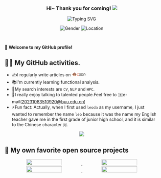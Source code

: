 <!-- <link rel="stylesheet" href="style.css">

<style>
  :root {
    --repo-container-style: "flex: 1 1 48%; max-width: calc(50% - 20px); margin-bottom: 20px;";
    --github-stat-style: "display: flex; align-items: center; width: auto; margin-left: 3rem; margin-right: 3rem;";
    --github-stat-img-style: "display: block; min-height: 20rem; max-height: 25rem; height: auto; width: auto; border-radius: 8px; margin-right: 1rem; margin-bottom: 2rem;";
  }
</style> -->

<h3 align="center">
    Hi~ Thank you for coming!
    <img src="./imgs/hands.webp" width="25px">
</h3>

<p align="center">
    <img src="https://readme-typing-svg.herokuapp.com?color=e65e2a&width=450&height=45&lines=Studying+in+Beijing+and+Living+in+Beijing;Researcher;Always+learning+new+things" alt="Typing SVG" onerror="this.onerror=null; this.src='./imgs/error.png';">
</p> 

<p align="center">
    <img src="https://img.shields.io/badge/gender-%F0%9F%A4%B5 gentleman-critical" alt="Gender" onerror="this.onerror=null; this.src='./imgs/error.png';">
    <img src="https://img.shields.io/static/v1?label=Location&message=China&color=7BB32E&logo=audacity" alt="Location" onerror="this.onerror=null; this.src='./imgs/error.png';">
</p>



<br/>

🎉 **Welcome to my GitHub profile!**

## 👨‍💻 My GitHub activities.
- ✍️I regularly write articles on <a href="https://blog.csdn.net/buuliuda?type=blog"><img src="./imgs/csdn.png" height="13px" alt="CSDN"/></a>
- 📚I'm currently learning functional analysis.
- 🚀My search interests are ```CV```, ```NLP``` and ```HPC```.
- 🤗I really enjoy talking to talented people.Feel free to ✉️e-mail(20231083510920@buu.edu.cn)
- ⚡Fun fact: Actually, when I first used ```leoda``` as my username, I just wanted to remember the name ```leo``` because it was the name my English teacher gave me in the first grade of junior high school, and it is similar to the Chinese character ```刘```.


<div align="center">
  <img src="https://github-readme-stats-amber-xi-40.vercel.app/api?username=leoda1&show_icons=true&bg_color=30,e96443,904e95&title_color=fff&text_color=fff" />
</div>

## 📘 My own favorite open source projects
<p align="center">
  <a href="https://github.com/lucidrains/vit-pytorch.git">
    <img src="https://github-readme-stats-amber-xi-40.vercel.app/api/pin/?username=lucidrains&repo=vit-pytorch&show_owner=true&theme=dracula" width=48% height=20%/>
  </a>

  <a href="https://github.com/NVIDIA-AI-IOT/Lidar_AI_Solution.git">
    <img src="https://github-readme-stats-amber-xi-40.vercel.app/api/pin/?username=NVIDIA-AI-IOT&repo=Lidar_AI_Solution&show_owner=true&theme=dracula" width=48% height=20%/>
  </a>

  <a href="https://github.com/wang-xinyu/tensorrtx.git">
    <img src="https://github-readme-stats-amber-xi-40.vercel.app/api/pin/?username=wang-xinyu&repo=tensorrtx&show_owner=true&theme=dracula" width=48% height=20%/>
  </a>

  <a href="https://github.com/shouxieai/tensorRT_Pro.git">
    <img src="https://github-readme-stats-amber-xi-40.vercel.app/api/pin/?username=shouxieai&repo=tensorRT_Pro&show_owner=true&theme=dracula" width=48% height=20%/>
  </a>


